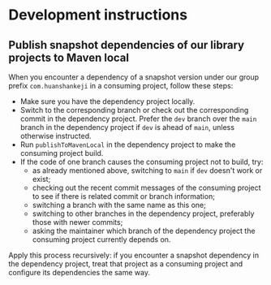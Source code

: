 # Development instructions

## Publish snapshot dependencies of our library projects to Maven local

When you encounter a dependency of a snapshot version under our group prefix `com.huanshankeji` in a consuming project, follow these steps:

- Make sure you have the dependency project locally.
- Switch to the corresponding branch or check out the corresponding commit in the dependency project. Prefer the `dev` branch over the `main` branch in the dependency project if `dev` is ahead of `main`, unless otherwise instructed.
- Run `publishToMavenLocal` in the dependency project to make the consuming project build.
- If the code of one branch causes the consuming project not to build, try:
   - as already mentioned above, switching to `main` if `dev` doesn't work or exist;
   - checking out the recent commit messages of the consuming project to see if there is related commit or branch information;
   - switching a branch with the same name as this one;
   - switching to other branches in the dependency project, preferably those with newer commits;
   - asking the maintainer which branch of the dependency project the consuming project currently depends on.

Apply this process recursively: if you encounter a snapshot dependency in the dependency project, treat that project as a consuming project and configure its dependencies the same way.
